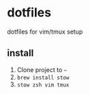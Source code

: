 # dotfiles

dotfiles for vim/tmux setup

## install

1. Clone project to `~`
1. `brew install stow`
1. `stow zsh vim tmux`
